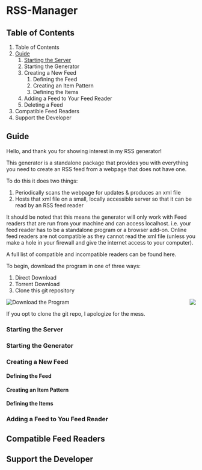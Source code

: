# RSS-Manager 

## Table of Contents
  1. Table of Contents
  2. [Guide](#-Guide)
      1. [Starting the Server](#-starting-the-Server)
      2. Starting the Generator
      3. Creating a New Feed
          1. Defining the Feed
          2. Creating an Item Pattern
          3. Defining the Items
      4. Adding a Feed to Your Feed Reader
      5. Deleting a Feed
  2. Compatible Feed Readers
  3. Support the Developer

## Guide

Hello, and thank you for showing interest in my RSS generator!

This generator is a standalone package that provides you with everything you need to create an RSS feed from a webpage that does not have one.

To do this it does two things:
  1. Periodically scans the webpage for updates & produces an xml file
  2. Hosts that xml file on a small, locally accessible server so that it can be read by an RSS feed reader

It should be noted that this means the generator will only work with Feed readers that are run from your machine and can access localhost. i.e. your feed reader has to be a standalone program or a browser add-on. Online feed readers are not compatible as they cannot read the xml file (unless you make a hole in your firewall and give the internet access to your computer).

A full list of compatible and incompatible readers can be found here.



To begin, download the program in one of three ways: 
1.	Direct Download
2.	Torrent Download
3.	Clone this git repository

<img style="float: right;" src="https://github.com/k-barber/RSS-Generator/blob/master/Img/Readme%20images/download.jpg">

![Download the Program](https://github.com/k-barber/RSS-Generator/blob/master/Img/Readme%20images/download.jpg)

If you opt to clone the git repo, I apologize for the mess.


### Starting the Server

### Starting the Generator

### Creating a New Feed

#### Defining the Feed

#### Creating an Item Pattern

#### Defining the Items

### Adding a Feed to You Feed Reader

## Compatible Feed Readers

## Support the Developer
